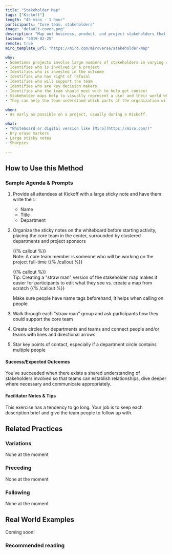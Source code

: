 ```yaml
---
title: "Stakeholder Map"
tags: ["Kickoff"]
length: "45 mins - 1 hour"
participants: "Core team, stakeholders"
image: "default-cover.png"
description: "Map out business, product, and project stakeholders that may impact or interact with the core team"
lastmod: "2019-02-25"
remote: true
miro_template_url: "https://miro.com/miroverse/stakeholder-map"

why:
- Sometimes projects involve large numbers of stakeholders in varying departments, and they need to be identified.
- Identifies who is involved in a project
- Identifies who is invested in the outcome
- Identifies who has right of refusal
- Identifies who will support the team
- Identifies who are key decision makers
- Identifies who the team should meet with to help get context
- Stakeholder maps help to visually represent a user and their world while showing connections within a context such as an organization. 
- They can help the team understand which parts of the organization will be affected by what is built.

when:
- As early as possible on a project, usually during a Kickoff.  

what:
- "Whiteboard or digital version like [Miro](https://miro.com/)"
- Dry erase markers
- Large sticky notes
- Sharpies

---
```

## How to Use this Method
### Sample Agenda & Prompts
1. Provide all attendees at Kickoff with a large sticky note and have them write their:

   - Name
   - Title
   - Department

1. Organize the sticky notes on the whiteboard before starting activity, placing the core team in the center, surrounded by clustered departments and project sponsors

   {{% callout %}}   
   Note: A core team member is someone who will be working on the project full-time
   {{% /callout %}}   

   {{% callout %}}   
   Tip: Creating a "straw man" version of the stakeholder map makes it easier for participants to edit what they see vs. create a map from scratch
   {{% /callout %}}   

   Make sure people have name tags beforehand, it helps when calling on people
  
1. Walk through each "straw man" group and ask participants how they could support the core team

1. Create circles for departments and teams and connect people and/or teams with lines and directional arrows

1. Star key points of contact, especially if a department circle contains multiple people

#### Success/Expected Outcomes
You've succeeded when there exists a shared understanding of stakeholders involved so that teams can establish relationships, dive deeper where necessary and communicate appropriately.

#### Facilitator Notes & Tips

This exercise has a tendency to go long. Your job is to keep each description brief and give the team people to follow up with.

## Related Practices

### Variations

None at the moment

### Preceding

None at the moment

### Following

None at the moment

## Real World Examples
Coming soon! 

### Recommended reading


